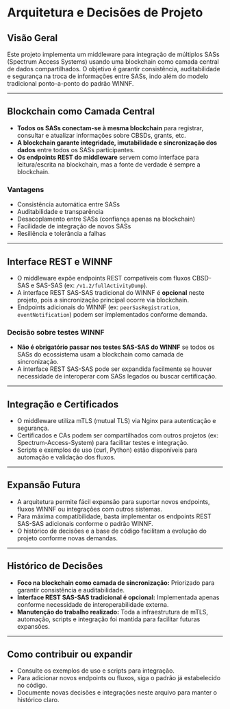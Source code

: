 # Arquitetura e Decisões de Projeto

## Visão Geral

Este projeto implementa um middleware para integração de múltiplos SASs (Spectrum Access Systems) usando uma blockchain como camada central de dados compartilhados. O objetivo é garantir consistência, auditabilidade e segurança na troca de informações entre SASs, indo além do modelo tradicional ponto-a-ponto do padrão WINNF.

---

## Blockchain como Camada Central

- **Todos os SASs conectam-se à mesma blockchain** para registrar, consultar e atualizar informações sobre CBSDs, grants, etc.
- **A blockchain garante integridade, imutabilidade e sincronização dos dados** entre todos os SASs participantes.
- **Os endpoints REST do middleware** servem como interface para leitura/escrita na blockchain, mas a fonte de verdade é sempre a blockchain.

### Vantagens
- Consistência automática entre SASs
- Auditabilidade e transparência
- Desacoplamento entre SASs (confiança apenas na blockchain)
- Facilidade de integração de novos SASs
- Resiliência e tolerância a falhas

---

## Interface REST e WINNF

- O middleware expõe endpoints REST compatíveis com fluxos CBSD-SAS e SAS-SAS (ex: `/v1.2/fullActivityDump`).
- A interface REST SAS-SAS tradicional do WINNF é **opcional** neste projeto, pois a sincronização principal ocorre via blockchain.
- Endpoints adicionais do WINNF (ex: `peerSasRegistration`, `eventNotification`) podem ser implementados conforme demanda.

### Decisão sobre testes WINNF
- **Não é obrigatório passar nos testes SAS-SAS do WINNF** se todos os SASs do ecossistema usam a blockchain como camada de sincronização.
- A interface REST SAS-SAS pode ser expandida facilmente se houver necessidade de interoperar com SASs legados ou buscar certificação.

---

## Integração e Certificados

- O middleware utiliza mTLS (mutual TLS) via Nginx para autenticação e segurança.
- Certificados e CAs podem ser compartilhados com outros projetos (ex: Spectrum-Access-System) para facilitar testes e integração.
- Scripts e exemplos de uso (curl, Python) estão disponíveis para automação e validação dos fluxos.

---

## Expansão Futura

- A arquitetura permite fácil expansão para suportar novos endpoints, fluxos WINNF ou integrações com outros sistemas.
- Para máxima compatibilidade, basta implementar os endpoints REST SAS-SAS adicionais conforme o padrão WINNF.
- O histórico de decisões e a base de código facilitam a evolução do projeto conforme novas demandas.

---

## Histórico de Decisões

- **Foco na blockchain como camada de sincronização:** Priorizado para garantir consistência e auditabilidade.
- **Interface REST SAS-SAS tradicional é opcional:** Implementada apenas conforme necessidade de interoperabilidade externa.
- **Manutenção do trabalho realizado:** Toda a infraestrutura de mTLS, automação, scripts e integração foi mantida para facilitar futuras expansões.

---

## Como contribuir ou expandir

- Consulte os exemplos de uso e scripts para integração.
- Para adicionar novos endpoints ou fluxos, siga o padrão já estabelecido no código.
- Documente novas decisões e integrações neste arquivo para manter o histórico claro. 